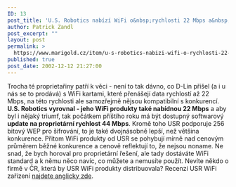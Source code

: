 ```yaml
---
ID: 13
post_title: 'U.S. Robotics nabízí WiFi o&nbsp;rychlosti 22 Mbps a&nbsp;s&nbsp;výhledem na 44 Mbps'
author: Patrick Zandl
post_excerpt: ""
layout: post
permalink: >
  https://www.marigold.cz/item/u-s-robotics-nabizi-wifi-o-rychlosti-22-mbps-a-s-vyhledem-na-44-mbps
published: true
post_date: 2002-12-12 21:27:00
---
```

Trocha té proprietařiny patří k věci - není to tak dávno, co D-Lin přišel (a i u nás se to prodává) s WiFi kartami, které přenášejí data rychlostí až 22 Mbps, na této rychlosti ale samozřejmě nějsou kompatibilní s konkurencí. <STRONG>U.S. Robotics vyrovnal - jeho WiFi produkty také nabídnou 22 Mbps</STRONG> a aby byl i nějaký triumf, tak počátkem příštího roku má být dostupný softwarový <STRONG>update na proprietární rychlost 44 Mbps</STRONG>. Kromě toho USR podporuje 256 bitový WEP pro šifrování, to je také dvojnásobně lepší, než většina konkurence. Přitom WiFi produkty od USR se pohybují mírně nad cenovým průměrem běžné konkurence a cenově reflektují to, že nejsou noname. Ne snad, že bych horoval pro proprietární řešení, ale tady dostáváte WiFi standard a k němu něco navíc, co můžete a nemusíte použít. Nevíte někdo o firmě v ČR, která by USR WiFi produkty distribuovala? Recenzi USR WiFi zařízení <A href="http://rtnews.globetechnology.com/servlet/ArticleNews/tech/RTGAM/20021211/gtrev4/Technology/techBN/" target=_blank>najdete anglicky zde</A>.